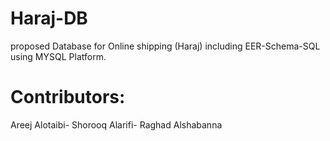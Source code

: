 # Haraj-DB 
proposed Database for Online shipping (Haraj) including EER-Schema-SQL using MYSQL Platform. 
# Contributors:
Areej Alotaibi-
Shorooq Alarifi-
Raghad Alshabanna
